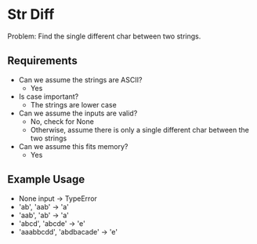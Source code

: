 # Str Diff

Problem: Find the single different char between two strings.

## Requirements

- Can we assume the strings are ASCII?
  - Yes
- Is case important?
  - The strings are lower case
- Can we assume the inputs are valid?
  - No, check for None
  - Otherwise, assume there is only a single different char between the two strings
- Can we assume this fits memory?
  - Yes

## Example Usage

- None input -> TypeError
- 'ab', 'aab' -> 'a'
- 'aab', 'ab' -> 'a'
- 'abcd', 'abcde' -> 'e'
- 'aaabbcdd', 'abdbacade' -> 'e'
